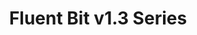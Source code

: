 ---
title: 'Fluent Bit v1.3 Series'
description: "<a href='https://github.com/fluent/fluent-bit/tree/1.3'>Fluent Bit v1.3</a> series. Based on bug reports or specific minor feature requests, we do quick releases upon demand. Below is a list of the notes for each version."
url: '/documentation/v1.3/'
latestVer: true
releaseNotes:
  heading: "Release Notes v1.8.3"
  version: "v1.8.3"
  text: "Fluent Bit is a Fast and Lightweight Data Processor and Forwarder for Linux, BSD and OSX. We are proud to announce the availability of Fluent Bit v1.8.3. <br>
  For people upgrading from previous versions you must read the Upgrading Notes section of our documentation:
  https://docs.fluentbit.io/manual/installation/upgrade_notes"
---